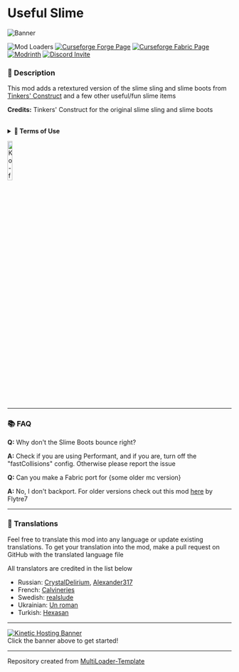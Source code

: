 # Useful Slime

![Banner](https://i.imgur.com/yP4n3Dr.png)

![Mod Loaders](https://img.shields.io/badge/Mod%20Loaders-Forge%20%26%20Fabric-green?style=for-the-badge)
[![Curseforge Forge Page](https://img.shields.io/badge/Curseforge%20Page-Forge-orange?style=for-the-badge&logo=curseforge "Curseforge Forge page")](https://www.curseforge.com/minecraft/mc-mods/useful-slime)
[![Curseforge Fabric Page](https://img.shields.io/badge/Curseforge%20Page-Fabric-orange?style=for-the-badge&logo=curseforge "Curseforge Fabric page")](https://www.curseforge.com/minecraft/mc-mods/useful-slime-fabric)
[![Modrinth](https://img.shields.io/badge/Modrinth-Page-1bd96a?style=for-the-badge&logo=modrinth "Modrinth page")](https://modrinth.com/mod/useful-slime)
[![Discord Invite](https://img.shields.io/badge/Discord-Einstein%27s%20Lab-blue?style=for-the-badge&logo=discord)](https://discord.gg/gSsaFAvrBM)

### **📘 Description**
This mod adds a retextured version of the slime sling and slime boots from [Tinkers' Construct](https://curseforge.com/minecraft/mc-mods/tinkers-construct)
and a few other useful/fun slime items

**Credits:** Tinkers' Construct for the original slime sling and slime boots

<br>
<details>
<summary><b>📜 Terms of Use</b></summary>
The following does not apply to anything under the MIT license. A list of things under the MIT license can be found <a href="https://github.com/MincraftEinstein/UsefulSlime/blob/main/LICENSE.md">here</a>

```
You may
✅ Use this mod as a reference to understand and or create something of your own, as long as it is not a copy or recreation
✅ Use this mod in modpacks with credit and one or more links to any of the project pages*
✅ Edit for personal use
✅ Use this mod for/in YouTube videos with credit and one or more links to any of the project pages*
✅ Create resource packs, data packs, and addon mods for this mod

You may not
❌ Reupload/publish this mod to any website without explicit permission from me and one or more links to any of the project pages*
❌ Redistibute edited or unedited assets** from this mod without permission from me and credit

* Project pages include CurseForge, Modrinth, Planet Minecraft, GitHub
** Assets include logos, banners, textures, models etc
```
</details>

[<img alt="Ko-fi Badge" height="15%" width="15%" src="https://storage.ko-fi.com/cdn/brandasset/kofi_bg_tag_dark.png" alt="Ko-fi badge">](https://ko-fi.com/mincrafteinstein)

---

### **📚 FAQ**

**Q:** Why don't the Slime Boots bounce right?

**A:** Check if you are using Performant, and if you are, turn off the "fastCollisions" config. Otherwise please report the issue

**Q:** Can you make a Fabric port for {some older mc version}

**A:** No, I don't backport. For older versions check out this mod [here](https://www.curseforge.com/minecraft/mc-mods/slime-sling) by Flytre7

---

### **💬 Translations**
Feel free to translate this mod into any language or update existing translations. To get your translation into the mod, make a pull request on GitHub with the translated language file

All translators are credited in the list below
- Russian: [CrystalDelirium](https://www.curseforge.com/members/crystaldelirium), [Alexander317](https://github.com/Alexander317)
- French: [Calvineries](https://github.com/Calvineries)
- Swedish: [realslude](https://github.com/realslude)
- Ukrainian: [Un roman](https://github.com/unroman)
- Turkish: [Hexasan](https://github.com/Hexasan)

---

[![Kinetic Hosting Banner](https://i.imgur.com/u6Fn0I0.png)](https://billing.kinetichosting.net/aff.php?aff=124)
<br>
Click the banner above to get started!

---

Repository created from [MultiLoader-Template](https://github.com/jaredlll08/MultiLoader-Template/tree/1.19)
